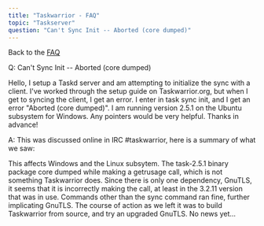 ```yaml
---
title: "Taskwarrior - FAQ"
topic: "Taskserver"
question: "Can't Sync Init -- Aborted (core dumped)"
---
```


Back to the [FAQ](/support/faq)

Q: Can't Sync Init -- Aborted (core dumped)

Hello, I setup a Taskd server and am attempting to initialize the sync with a client. I've worked through the setup guide on Taskwarrior.org, but when I get to syncing the client, I get an error. I enter in task sync init, and I get an error "Aborted (core dumped)". I am running version 2.5.1 on the Ubuntu subsystem for Windows. Any pointers would be very helpful. Thanks in advance!

A: This was discussed online in IRC #taskwarrior, here is a summary of what we saw:

This affects Windows and the Linux subsytem.
The task-2.5.1 binary package core dumped while making a getrusage call, which is not something Taskwarrior does.
Since there is only one dependency, GnuTLS, it seems that it is incorrectly making the call, at least in the 3.2.11 version that was in use.
Commands other than the sync command ran fine, further implicating GnuTLS.
The course of action as we left it was to build Taskwarrior from source, and try an upgraded GnuTLS.
No news yet...

